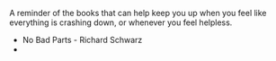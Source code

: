 
A reminder of the books that can help keep you up when you feel like everything is crashing down, or whenever you feel helpless.

-  No Bad Parts - Richard Schwarz
- 
